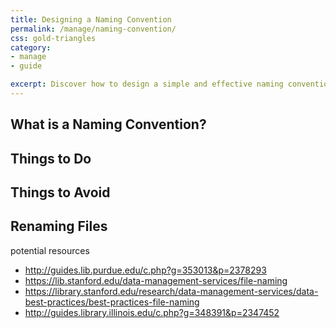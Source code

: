 ```yaml
---
title: Designing a Naming Convention
permalink: /manage/naming-convention/
css: gold-triangles
category: 
- manage
- guide

excerpt: Discover how to design a simple and effective naming convention for your project
---
```


## What is a Naming Convention? 

## Things to Do 

## Things to Avoid 

## Renaming Files 

potential resources

+ http://guides.lib.purdue.edu/c.php?g=353013&p=2378293
+ https://lib.stanford.edu/data-management-services/file-naming
+ https://library.stanford.edu/research/data-management-services/data-best-practices/best-practices-file-naming
+ http://guides.library.illinois.edu/c.php?g=348391&p=2347452

